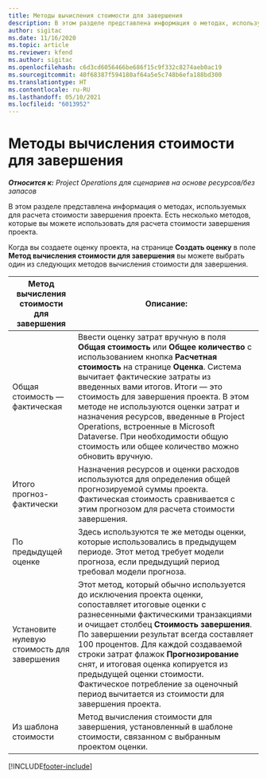 ```yaml
---
title: Методы вычисления стоимости для завершения
description: В этом разделе представлена информация о методах, используемых для расчета стоимости завершения проекта.
author: sigitac
ms.date: 11/16/2020
ms.topic: article
ms.reviewer: kfend
ms.author: sigitac
ms.openlocfilehash: c6d3cd6056466be686f15c9f332c8274aeb0ac19
ms.sourcegitcommit: 40f68387f594180af64a5e5c748b6efa188bd300
ms.translationtype: HT
ms.contentlocale: ru-RU
ms.lasthandoff: 05/10/2021
ms.locfileid: "6013952"
---
```

# <a name="cost-to-complete-methods"></a>Методы вычисления стоимости для завершения

_**Относится к:** Project Operations для сценариев на основе ресурсов/без запасов_

В этом разделе представлена информация о методах, используемых для расчета стоимости завершения проекта. Есть несколько методов, которые вы можете использовать для расчета стоимости завершения проекта. 

Когда вы создаете оценку проекта, на странице **Создать оценку** в поле **Метод вычисления стоимости для завершения** вы можете выбрать один из следующих методов вычисления стоимости для завершения.

| Метод вычисления стоимости для завершения    | Описание:                                                                                                                                                                                                                                                                                                                                                                                                                                                                                        |
|------------------------------|----------------------------------------------------------------------------------------------------------------------------------------------------------------------------------------------------------------------------------------------------------------------------------------------------------------------------------------------------------------------------------------------------------------------------------------------------------------------------------------------------|
| Общая стоимость — фактическая            | Ввести оценку затрат вручную в поля **Общая стоимость** или **Общее количество** с использованием кнопка **Расчетная стоимость** на странице **Оценка**. Система вычитает фактические затраты из введенных вами итогов. Итоги — это стоимость для завершения проекта. В этом методе не используются оценки затрат и назначения ресурсов, введенные в Project Operations, встроенные в Microsoft Dataverse. При необходимости общую стоимость или общее количество можно обновить вручную.  |
| Итого прогноз-фактически        | Назначения ресурсов и оценки расходов используются для определения общей прогнозируемой суммы проекта. Фактическая стоимость сравнивается с этим прогнозом для расчета стоимости завершения.                                                                                                                                                                                                                                                                          |
| По предыдущей оценке         | Здесь используются те же методы оценки, которые использовались в предыдущем периоде. Этот метод требует модели прогноза, если предыдущий период требовал модели прогноза.                                                                                                                                                                                                                                                                                                                           |
| Установите нулевую стоимость для завершения | Этот метод, который обычно используется до исключения проекта оценки, сопоставляет итоговые оценки с разнесенными фактическими транзакциями и очищает столбец **Стоимость завершения**. По завершении результат всегда составляет 100 процентов. Для каждой создаваемой строки затрат флажок **Прогнозирование** снят, и итоговая оценка копируется из предыдущей оценки стоимости. Фактическое потребление за оценочный период вычитается из стоимости для завершения проекта.              |
| Из шаблона стоимости           | Метод вычисления стоимости для завершения, установленный в шаблоне стоимости, связанном с выбранным проектом оценки.                                                                                                                                                                                                                                                                                                                                                                          |


[!INCLUDE[footer-include](../includes/footer-banner.md)]